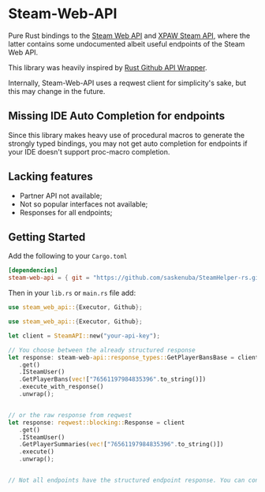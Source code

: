  # Steam-Web-API

Pure Rust bindings to the [Steam Web
API](https://partner.steamgames.com/doc/webapi) and [XPAW Steam
API](https://steamapi.xpaw.me), where the latter contains some undocumented
albeit useful endpoints of the Steam Web API.

This library was heavily inspired by [Rust Github API
Wrapper](https://github.com/github-rs/github-rs).

Internally, Steam-Web-API uses a reqwest client for simplicity's sake, but this
may change in the future.

## Missing IDE Auto Completion for endpoints

Since this library makes heavy use of procedural macros to generate the strongly
typed bindings, you may not get auto completion for endpoints if your IDE
doesn't support proc-macro completion.

## Lacking features

  * Partner API not available;
  * Not so popular interfaces not available;
  * Responses for all endpoints;

## Getting Started
Add the following to your `Cargo.toml`

```toml
[dependencies]
steam-web-api = { git = "https://github.com/saskenuba/SteamHelper-rs.git", branch = "master" }
```


Then in your `lib.rs` or `main.rs` file add:

```rust
use steam_web_api::{Executor, Github};
```


 ``` rust
use steam_web_api::{Executor, Github};

let client = SteamAPI::new("your-api-key");

// You choose between the already structured response
let response: steam-web-api::response_types::GetPlayerBansBase = client
    .get()
    .ISteamUser()
    .GetPlayerBans(vec!["76561197984835396".to_string()])
    .execute_with_response()
    .unwrap();


// or the raw response from reqwest
let response: reqwest::blocking::Response = client
    .get()
    .ISteamUser()
    .GetPlayerSummaries(vec!["76561197984835396".to_string()])
    .execute()
    .unwrap();


// Not all endpoints have the structured endpoint response. You can contribute!
 ```
